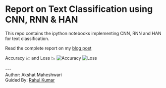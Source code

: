 # Report on Text Classification using CNN, RNN & HAN
This repo contains the ipython notebooks implementing CNN, RNN and HAN for text classification.

Read the complete report on my [blog post](https://medium.com/jatana/report-on-text-classification-using-cnn-rnn-han-f0e887214d5f)

Accuracy 📈 and Loss 📉
![Accuracy](https://cdn-images-1.medium.com/max/1200/1*PksLGd953Rk1T2cXmJmMRw.png "Accuracy Plot")
![Loss](https://cdn-images-1.medium.com/max/1200/1*PksLGd953Rk1T2cXmJmMRw.png "Loss Plot")


---<br>
Author: Akshat Maheshwari <br>
Guided By: [Rahul Kumar](www.hellorahulk.com)
